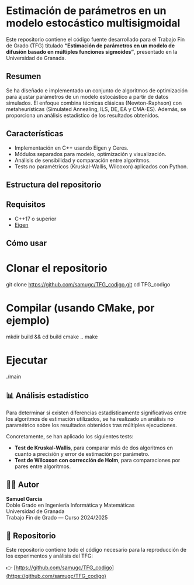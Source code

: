 # Estimación de parámetros en un modelo estocástico multisigmoidal

Este repositorio contiene el código fuente desarrollado para el Trabajo Fin de Grado (TFG) titulado **“Estimación de parámetros en un modelo de difusión basado en múltiples funciones sigmoides”**, presentado en la Universidad de Granada.

## Resumen

Se ha diseñado e implementado un conjunto de algoritmos de optimización para ajustar parámetros de un modelo estocástico a partir de datos simulados. El enfoque combina técnicas clásicas (Newton-Raphson) con metaheurísticas (Simulated Annealing, ILS, DE, EA y CMA-ES). Además, se proporciona un análisis estadístico de los resultados obtenidos.

## Características

- Implementación en C++ usando Eigen y Ceres.
- Módulos separados para modelo, optimización y visualización.
- Análisis de sensibilidad y comparación entre algoritmos.
- Tests no paramétricos (Kruskal-Wallis, Wilcoxon) aplicados con Python.

## Estructura del repositorio
  
## Requisitos

- C++17 o superior
- [Eigen](https://eigen.tuxfamily.org)

## Cómo usar

# Clonar el repositorio
git clone https://github.com/samugc/TFG_codigo.git
cd TFG_codigo

# Compilar (usando CMake, por ejemplo)
mkdir build && cd build
cmake ..
make

# Ejecutar
./main

## 📊 Análisis estadístico

Para determinar si existen diferencias estadísticamente significativas entre los algoritmos de estimación utilizados, se ha realizado un análisis no paramétrico sobre los resultados obtenidos tras múltiples ejecuciones.

Concretamente, se han aplicado los siguientes tests:

- **Test de Kruskal-Wallis**, para comparar más de dos algoritmos en cuanto a precisión y error de estimación por parámetro.
- **Test de Wilcoxon con corrección de Holm**, para comparaciones por pares entre algoritmos.

## 👨‍🎓 Autor

**Samuel García**  
Doble Grado en Ingeniería Informática y Matemáticas  
Universidad de Granada  
Trabajo Fin de Grado — Curso 2024/2025

## 📁 Repositorio

Este repositorio contiene todo el código necesario para la reproducción de los experimentos y análisis del TFG:

👉 [https://github.com/samugc/TFG_codigo](https://github.com/samugc/TFG_codigo)
